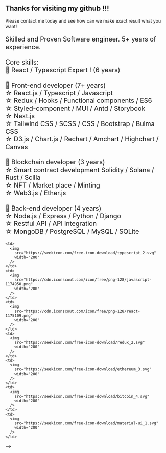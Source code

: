 <h2>Thanks for visiting my github !!!</h2>
<p style={color: 'green'; font-size: '16px'}>Please contact me today and see how can we make exact result what you want!<p>

<p style="font-size: 20px">
  Skilled and Proven Software engineer. 5+ years of experience.<br />
  <br />
  Core skills:  <br />
  💪 React / Typescript Expert ! (6 years) <br /><br />
  💪 Front-end developer (7+ years)<br />
  ☆ React.js / Typescript / Javascript <br />
  ☆ Redux / Hooks / Functional components / ES6 <br />
  ☆ Styled-component / MUI / Antd / Storybook <br />
  ☆ Next.js<br />
  ☆ Tailwind CSS / SCSS / CSS / Bootstrap / Bulma CSS<br />
  ☆ D3.js / Chart.js / Rechart / Amchart / Highchart / Canvas <br /><br />
  💪 Blockchain developer (3 years)<br />
  ☆ Smart contract development Solidity / Solana / Rust / Scilla<br />
  ☆ NFT / Market place / Minting<br />
  ☆ Web3.js / Ether.js<br /><br />
  💪 Back-end developer (4 years)<br />
  ☆ Node.js / Express / Python / Django<br />
  ☆ Restful API / API integration<br />
  ☆ MongoDB / PostgreSQL / MySQL / SQLite<br />
   

</p>

<!-- ### 𝐒𝐤𝐢𝐥𝐥s
<table>
  <tr>
    <!-- <td><img src="https://github.com/kroim/profile/blob/master/icons/icon_nft.png?raw=true" width="200"></td>
         <td><img src="https://github.com/kroim/profile/blob/master/icons/icon_defi.png?raw=true" width="200"></td>
         <td><img src="https://github.com/kroim/profile/blob/master/icons/icon_pancake.png?raw=true" width="200"></td>
         <td><img src="https://github.com/kroim/profile/blob/master/icons/icon_solidity.png?raw=true" width="200"></td>
         <td><img src="https://github.com/kroim/profile/blob/master/icons/icon_truffle.png?raw=true" width="200"></td>
         <td><img src="https://github.com/kroim/profile/blob/master/icons/icon_metamask.png?raw=true" width="200"></td>
         <td><img src="https://github.com/kroim/profile/blob/master/icons/icon_pivx.png?raw=true" width="200"></td> -->
    <td>
      <img
        src="https://seekicon.com/free-icon-download/typescript_2.svg"
        width="200"
      />
    </td>
    <td>
      <img
        src="https://cdn.iconscout.com/icon/free/png-128/javascript-1174950.png"
        width="200"
      />
    </td>
    <td>
      <img
        src="https://cdn.iconscout.com/icon/free/png-128/react-1175109.png"
        width="200"
      />
    </td>
    <td>
      <img
        src="https://seekicon.com/free-icon-download/redux_2.svg"
        width="200"
      />
    </td>
    <td>
      <img
        src="https://seekicon.com/free-icon-download/ethereum_3.svg"
        width="200"
      />
    </td>
    <td>
      <img
        src="https://seekicon.com/free-icon-download/bitcoin_4.svg"
        width="200"
      />
    </td>
    <td>
      <img
        src="https://seekicon.com/free-icon-download/material-ui_1.svg"
        width="200"
      />
    </td>
  </tr> -->
